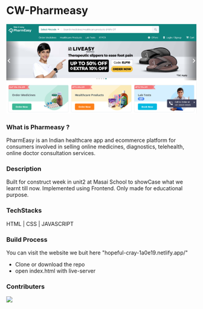 # CW-Pharmeasy


<a href = "https://pharmeasy.in/"><img src ="https://github.com/anubis-x-ranger/CW-Pharmeasy/blob/main/pharmeasy.PNG"> </a>


<h3>What is Pharmeasy ?</h3>

<p>PharmEasy is an Indian healthcare app and ecommerce platform for consumers involved in selling online medicines, diagnostics, telehealth, online doctor consultation services.</p>



<h3>Description</h3>

<p>Built for construct week in unit2 at Masai School to showCase what we learnt till now. Implemented using Frontend. Only made for educational purpose.</p>

<h3>TechStacks</h3>

<p> HTML | CSS | JAVASCRIPT</p>



<h3>Build Process</h3>

<p> You can visit the website we buit here "hopeful-cray-1a0e19.netlify.app/" </p>

<ul>
  <li>Clone or download the repo</li>
  <li>open index.html with live-server</li>  
  </ul>

<h3>Contributers</h3>
<a href = "https://github.com/anubis-x-ranger"><img src = "https://avatars.githubusercontent.com/u/44902527?v=4"  width=100px/></a>



